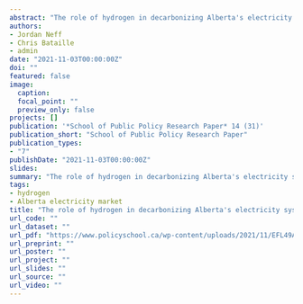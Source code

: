 ```yaml
---
abstract: "The role of hydrogen in decarbonizing Alberta's electricity system"
authors:
- Jordan Neff
- Chris Bataille
- admin
date: "2021-11-03T00:00:00Z"
doi: ""
featured: false
image:
  caption:
  focal_point: ""
  preview_only: false
projects: []
publication: '*School of Public Policy Research Paper* 14 (31)'
publication_short: "School of Public Policy Research Paper"
publication_types:
- "7"
publishDate: "2021-11-03T00:00:00Z"
slides:
summary: "The role of hydrogen in decarbonizing Alberta's electricity system"
tags:
- hydrogen
- Alberta electricity market
title: "The role of hydrogen in decarbonizing Alberta's electricity system"
url_code: ""
url_dataset: ""
url_pdf: "https://www.policyschool.ca/wp-content/uploads/2021/11/EFL49A_AB-Electricity_Neff-et-al.pdf"
url_preprint: ""
url_poster: ""
url_project: ""
url_slides: ""
url_source: ""
url_video: ""
---
```


